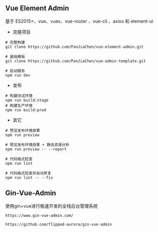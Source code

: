 ## Vue Element Admin

基于 ES2015+、vue、vuex、vue-router 、vue-cli 、axios 和 element-ui

*  克隆项目

```shell
# 完整构建
git clone https://github.com/PanJiaChen/vue-element-admin.git

# 基础模板
git clone https://github.com/PanJiaChen/vue-admin-template.git

# 启动服务
npm run dev
```

* 发布

```shell
# 构建测试环境
npm run build:stage
# 构建生产环境
npm run build:prod
```

* 其它

```shell
# 预览发布环境效果
npm run preview

# 预览发布环境效果 + 静态资源分析
npm run preview -- --report

# 代码格式检查
npm run lint

# 代码格式检查并自动修复
npm run lint -- --fix
```

## Gin-Vue-Admin

使用gin+vue进行极速开发的全栈后台管理系统

```
https://www.gin-vue-admin.com/

https://github.com/flipped-aurora/gin-vue-admin
```

